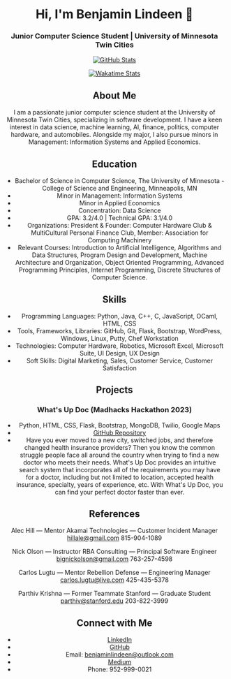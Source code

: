 <div align="center">

# Hi, I'm Benjamin Lindeen 👋

### Junior Computer Science Student | University of Minnesota Twin Cities

[![GitHub Stats](https://github-readme-stats.vercel.app/api?username=BenjaminLindeen&show_icons=true&theme=radical)](https://github.com/BenjaminLindeen)

[![Wakatime Stats](https://github-readme-stats.vercel.app/api/wakatime?username=BenjaminLindeen&theme=radical)](https://wakatime.com/@BenjaminLindeen)

## About Me

I am a passionate junior computer science student at the University of Minnesota Twin Cities, specializing in software development. I have a keen interest in data science, machine learning, AI, finance, politics, computer hardware, and automobiles. Alongside my major, I also pursue minors in Management: Information Systems and Applied Economics.

## Education

- Bachelor of Science in Computer Science, The University of Minnesota - College of Science and Engineering, Minneapolis, MN
- Minor in Management: Information Systems
- Minor in Applied Economics
- Concentration: Data Science
- GPA: 3.2/4.0 | Technical GPA: 3.1/4.0
- Organizations: President & Founder: Computer Hardware Club & MultiCultural Personal Finance Club, Member: Association for Computing Machinery
- Relevant Courses: Introduction to Artificial Intelligence, Algorithms and Data Structures, Program Design and Development, Machine Architecture and Organization, Object Oriented Programming, Advanced Programming Principles, Internet Programming, Discrete Structures of Computer Science.

## Skills

- Programming Languages: Python, Java, C++, C, JavaScript, OCaml, HTML, CSS 
- Tools, Frameworks, Libraries: GitHub, Git, Flask, Bootstrap, WordPress, Windows, Linux, Putty, Chef Workstation
- Technologies: Computer Hardware, Robotics, Microsoft Excel, Microsoft Suite, UI Design, UX Design 
- Soft Skills: Digital Marketing, Sales, Customer Service, Customer Satisfaction

## Projects

### What's Up Doc (Madhacks Hackathon 2023)
- Python, HTML, CSS, Flask, Bootstrap, MongoDB, Twilio, Google Maps
- [GitHub Repository](https://github.com/Madhacks-2023-WhatsUpDoc)
- Have you ever moved to a new city, switched jobs, and therefore changed health insurance providers? Then you know the common struggle people face all around the country when trying to find a new doctor who meets their needs. What's Up Doc provides an intuitive search system that incorporates all of the requirements you may have for a doctor, including but not limited to location, accepted health insurance, specialty, years of experience, etc. With What's Up Doc, you can find your perfect doctor faster than ever.

## References

Alec Hill — Mentor
Akamai Technologies — Customer Incident Manager 
hillale@gmail.com
815-904-1089

Nick Olson — Instructor
RBA Consulting — Principal Software Engineer
bignickolson@gmail.com
763-257-4598

Carlos Lugtu — Mentor
Rebellion Defense — Engineering Manager
carlos.lugtu@live.com
425-435-5378

Parthiv Krishna — Former Teammate
Stanford — Graduate Student
parthiv@stanford.edu
203-822-3999

## Connect with Me

- [LinkedIn](https://www.linkedin.com/in/benjaminlindeen)
- [GitHub](https://github.com/BenjaminLindeen)
- Email: benjaminlindeen@outlook.com
- [Medium](https://medium.com/@benjaminlindeen)
- Phone: 952-999-0021

</div>

